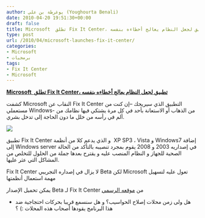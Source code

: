 ```yaml
---
author: يوغرطة بن علي (Youghourta Benali)
date: 2010-04-20 19:51:30+00:00
draft: false
title: Microsoft  تطلق Fix It Center، تطبيق لجعل النظام يعالج أخطاءه بنفسه
type: post
url: /2010/04/microsoft-launches-fix-it-center/
categories:
- Microsoft
- برمجيات
tags:
- Fix It Center
- Microsoft
---
```


[**Microsoft  تطلق Fix It Center، تطبيق لجعل النظام يعالج أخطاءه بنفسه**](https://www.it-scoop.com/2010/04/Microsoft-Launches-Fix-It-Center)


كشفت Microsoft النقاب عن Fix It Center التطبيق الذي سيريحك –إن كنت من مستعملي Windows- من الذهاب أو الاستعانة بأحد في كل مرة يشتكي فيها نظامك من ألم في رأسه من خلل ما دون الحاجة إلى تدخل بشري.

[![](https://www.it-scoop.com/wp-content/uploads/2010/04/fixit_logo_site.png)
](https://www.it-scoop.com/2010/04/Microsoft-Launches-Fix-It-Center)

تطبيق Fix It Center و الذي يدعم كلا من أنظمة  XP SP3 ، Vista و Windows7 إضافة إلى Windows server في إصداريه 2003 و 2008 يقوم بمجرد تنصيبه بالتأكد من الحالة الصحية للجهاز و النظام المنصب عليه و يقترح بعدها جملة من الحلول للتخلص من المشاكل التي عثر عليها.

Fix It Center لا يزال في إصداره التجريبي Beta لكن Microsoft تعول عليه لتسهيل مهمة استعمال أنظمتها

يمكن تحميل الإصدار Beta لـ Fix It Center من [موقعه الرسمي](http://fixitcenter.support.microsoft.com/Portal?ln=en-us)

- هل ولى زمن محلات إصلاح الحواسيب؟ و هل سنسمع قريبا بحركات احتجاجية ضد هذا البرنامج يقودها أصحاب هذه المحلات :) ؟
